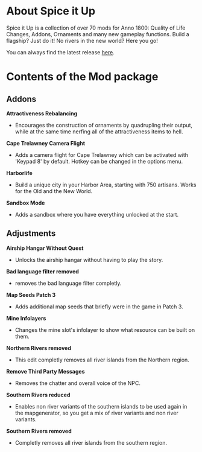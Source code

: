 # About Spice it Up

Spice it Up is a collection of over 70 mods for Anno 1800: Quality of Life Changes, Addons, Ornaments and many new gameplay functions. Build a flagship? Just do it! No rivers in the new world? Here you go!

You can always find the latest release [here](https://github.com/anno-mods/Spice-it-Up/releases).

# Contents of the Mod package

## Addons

**Attractiveness Rebalancing**
- Encourages the construction of ornaments by quadrupling their output, while at the same time nerfing all of the attractiveness items to hell. 

**Cape Trelawney Camera Flight**
- Adds a camera flight for Cape Trelawney which can be activated with 'Keypad 8' by default. Hotkey can be changed in the options menu.

**Harborlife**
- Build a unique city in your Harbor Area, starting with 750 artisans. Works for the Old and the New World. 

**Sandbox Mode**
- Adds a sandbox where you have everything unlocked at the start. 

## Adjustments

**Airship Hangar Without Quest**
- Unlocks the airship hangar without having to play the story. 

**Bad language filter removed**
- removes the bad language filter completly.

**Map Seeds Patch 3**
- Adds additional map seeds that briefly were in the game in Patch 3. 

**Mine Infolayers**
- Changes the mine slot's infolayer to show what resource can be built on them. 

**Northern Rivers removed**
- This edit completly removes all river islands from the Northern region.

**Remove Third Party Messages**
- Removes the chatter and overall voice of the NPC.

**Southern Rivers reduced**
- Enables non river variants of the southern islands to be used again in the mapgenerator, so you get a mix of river variants and non river variants.

**Southern Rivers removed**
- Completly removes all river islands from the southern region.


